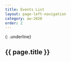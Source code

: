 ```yaml
---
title: Events List
layout: page-left-navigation
category: aw-2020
order: 2
---
```

{: .underline}
## {{ page.title }}
